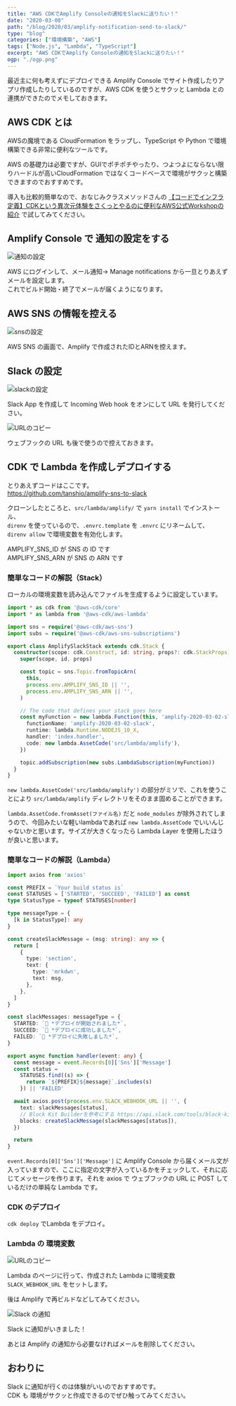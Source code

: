 ```yaml
---
title: "AWS CDKでAmplify Consoleの通知をSlackに送りたい！"
date: "2020-03-08"
path: "/blog/2020/03/amplify-notification-send-to-slack/"
type: "blog"
categories: ["環境構築", "AWS"]
tags: ["Node.js", "Lambda", "TypeScript"]
excerpt: "AWS CDKでAmplify Consoleの通知をSlackに送りたい！"
ogp: "./ogp.png"
---
```


最近主に何も考えずにデプロイできる Amplify Console でサイト作成したりアプリ作成したりしているのですが、AWS CDK を使うとサクッと Lambda との連携ができたのでメモしておきます。

## AWS CDK とは

AWSの魔境である CloudFormation をラップし、TypeScript や Python で環境構築できる非常に便利なツールです。

AWS の基礎力は必要ですが、GUIでポチポチやったり、つよつよにならない限りハードルが高いCloudFormation ではなくコードベースで環境がサクッと構築できますのでおすすめです。

導入も比較的簡単なので、おなじみクラスメソッドさんの [【コードでインフラ定義】CDKという異次元体験をさくっとやるのに便利なAWS公式Workshopの紹介](https://dev.classmethod.jp/cloud/aws/cdk-workshop-typescript/) で試してみてください。

## Amplify Console で 通知の設定をする

<p style="max-width: 250px">
<img src="./mail.png" alt="通知の設定">
</p>

AWS にログインして、メール通知→ Manage notifications から一旦とりあえずメールを設定します。  
これでビルド開始・終了でメールが届くようになります。

## AWS SNS の情報を控える

![snsの設定](sns.png)

AWS SNS の画面で、Amplify で作成されたIDとARNを控えます。

## Slack の設定

![slackの設定](webhooks.png)

Slack App を作成して Incoming Web hook をオンにして URL を発行してください。

![URLのコピー](webhooks2.png)

ウェブフックの URL も後で使うので控えておきます。

## CDK で Lambda を作成しデプロイする

とりあえずコードはここです。  
https://github.com/tanshio/amplify-sns-to-slack

クローンしたところと、`src/lambda/amplify/` で `yarn install` でインストール、  
`direnv` を使っているので、`.envrc.template` を `.envrc` にリネームして、 `direnv allow` で環境変数を有効化します。

AMPLIFY\_SNS\_ID が SNS の ID です  
AMPLIFY\_SNS\_ARN が SNS の ARN です

### 簡単なコードの解説（Stack）

ローカルの環境変数を読み込んでファイルを生成するように設定しています。

```ts:title=/lib/amplify-slack-stack.ts
import * as cdk from '@aws-cdk/core'
import * as lambda from '@aws-cdk/aws-lambda'

import sns = require('@aws-cdk/aws-sns')
import subs = require('@aws-cdk/aws-sns-subscriptions')

export class AmplifySlackStack extends cdk.Stack {
  constructor(scope: cdk.Construct, id: string, props?: cdk.StackProps) {
    super(scope, id, props)

    const topic = sns.Topic.fromTopicArn(
      this,
      process.env.AMPLIFY_SNS_ID || '',
      process.env.AMPLIFY_SNS_ARN || '',
    )

    // The code that defines your stack goes here
    const myFunction = new lambda.Function(this, 'amplify-2020-03-02-slack', {
      functionName: 'amplify-2020-03-02-slack',
      runtime: lambda.Runtime.NODEJS_10_X,
      handler: 'index.handler',
      code: new lambda.AssetCode('src/lambda/amplify'),
    })

    topic.addSubscription(new subs.LambdaSubscription(myFunction))
  }
}
```

`new lambda.AssetCode('src/lambda/amplify')` の部分がミソで、これを使うことにより `src/lambda/amplify` ディレクトリをそのまま固めることができます。

`lambda.AssetCode.fromAsset(ファイル名)` だと `node_modules` が除外されてしまうので、今回みたいな軽いlambdaであれば `new lambda.AssetCode` でいいんじゃないかと思います。サイズが大きくなったら Lambda Layer を使用したほうが良いと思います。

### 簡単なコードの解説（Lambda）

```ts:title=/src/lambda/amplify/index.ts
import axios from 'axios'

const PREFIX = `Your build status is`
const STATUSES = ['STARTED', 'SUCCEED', 'FAILED'] as const
type StatusType = typeof STATUSES[number]

type messageType = {
  [k in StatusType]: any
}

const createSlackMessage = (msg: string): any => {
  return [
    {
      type: 'section',
      text: {
        type: 'mrkdwn',
        text: msg,
      },
    },
  ]
}

const slackMessages: messageType = {
  STARTED: `🚀 *デプロイが開始されました*`,
  SUCCEED: `🤩 *デプロイに成功しました*`,
  FAILED: `🤬 *デプロイに失敗しました*`,
}

export async function handler(event: any) {
  const message = event.Records[0]['Sns']['Message']
  const status =
    STATUSES.find((s) => {
      return `${PREFIX}${message}`.includes(s)
    }) || 'FAILED'

  await axios.post(process.env.SLACK_WEBHOOK_URL || '', {
    text: slackMessages[status],
    // Block Kit Builderを参考にする https://api.slack.com/tools/block-kit-builder
    blocks: createSlackMessage(slackMessages[status]),
  })

  return
}
```

`event.Records[0]['Sns']['Message']` に Amplify Console から届くメール文が入っていますので、ここに指定の文字が入っているかをチェックして、それに応じてメッセージを作ります。それを axios で ウェブフックの URL に POST しているだけの単純な Lambda です。

### CDK のデプロイ

`cdk deploy` でLambda をデプロイ。

### Lambda の 環境変数

![URLのコピー](lambda.png)

Lambda のページに行って、作成された Lambda に環境変数 `SLACK_WEBHOOK_URL` をセットします。

後は Amplify で再ビルドなどしてみてください。

<p style="max-width: 250px">
<img src="./slack.png" alt="Slack の通知">
</p>

Slack に通知がいきました！

あとは Amplify の通知から必要なければメールを削除してください。

## おわりに

Slack に通知が行くのは体験がいいのでおすすめです。  
CDK も 環境がサクッと作成できるのでぜひ触ってみてください。
